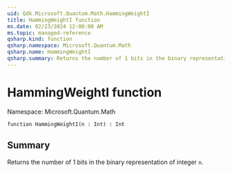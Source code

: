 ```yaml
---
uid: Qdk.Microsoft.Quantum.Math.HammingWeightI
title: HammingWeightI function
ms.date: 02/23/2024 12:00:00 AM
ms.topic: managed-reference
qsharp.kind: function
qsharp.namespace: Microsoft.Quantum.Math
qsharp.name: HammingWeightI
qsharp.summary: Returns the number of 1 bits in the binary representation of integer `n`.
---
```


# HammingWeightI function

Namespace: Microsoft.Quantum.Math

```qsharp
function HammingWeightI(n : Int) : Int
```

## Summary
Returns the number of 1 bits in the binary representation of integer `n`.
